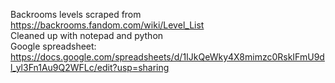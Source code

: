 Backrooms levels scraped from https://backrooms.fandom.com/wiki/Level_List  
Cleaned up with notepad and python  
Google spreadsheet: https://docs.google.com/spreadsheets/d/1IJkQeWky4X8mimzc0RskIFmU9dl_yl3Fn1Au9Q2WFLc/edit?usp=sharing
